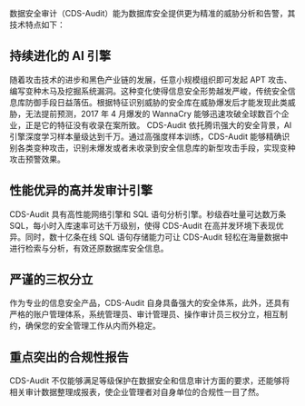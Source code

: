 数据安全审计（CDS-Audit）能为数据库安全提供更为精准的威胁分析和告警，其技术特点如下：
## 持续进化的 AI 引擎
随着攻击技术的进步和黑色产业链的发展，任意小规模组织即可发起 APT 攻击、编写变种木马及挖掘系统漏洞。这种变化使得信息安全形势越发严峻，传统安全信息库防御手段日益落伍。根据特征识别威胁的安全库在威胁爆发后才能发现此类威胁，无法提前预测，2017 年 4 月爆发的 WannaCry 能够迅速攻破全球数百个企业，正是它的特征没有收录在案所致。
CDS-Audit 依托腾讯强大的安全背景，AI 引擎深度学习样本量级达到千万。通过高强度样本训练，CDS-Audit 能够精确识别各类变种攻击，识别未爆发或者未收录到安全信息库的新型攻击手段，实现变种攻击预警效果。
## 性能优异的高并发审计引擎
CDS-Audit 具有高性能网络引擎和 SQL 语句分析引擎。秒级吞吐量可达数万条 SQL，每小时入库速率可达千万级别，使得 CDS-Audit 在高并发环境下表现优异。同时，数十亿条在线 SQL 语句存储能力可让 CDS-Audit 轻松在海量数据中进行检索与分析，有效还原数据库安全信息。
## 严谨的三权分立
作为专业的信息安全产品，CDS-Audit 自身具备强大的安全体系，此外，还具有严格的账户管理体系，系统管理员、审计管理员、操作审计员三权分立，相互制约，确保您的安全管理工作从内而外稳定。
## 重点突出的合规性报告
CDS-Audit 不仅能够满足等级保护在数据安全和信息审计方面的要求，还能够将相关审计数据整理成报表，使企业管理者对自身单位的合规性一目了然。
